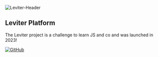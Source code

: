 ![Leviter-Header](https://placehold.co/1600x800)

## Leviter Platform

The Leviter project is a challenge to learn JS and co and was launched in 2023!

[![GitHub](https://img.shields.io/github/followers/leviter-platform?color=121917&logo=github&style=for-the-badge)](https://github.com/leviter-platform)
